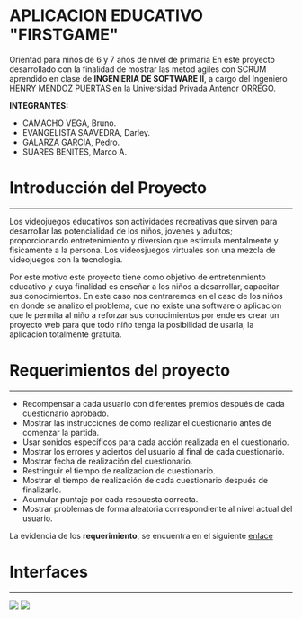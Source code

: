 # APLICACION EDUCATIVO "FIRSTGAME"
Orientad para niños de 6 y 7 años de nivel de primaria
En este proyecto desarrollado con la finalidad de  mostrar las metod ágiles con SCRUM aprendido en clase de **INGENIERIA DE SOFTWARE II**,
a cargo del Ingeniero HENRY MENDOZ PUERTAS en la Universidad Privada Antenor ORREGO.


**INTEGRANTES:**


+ CAMACHO VEGA, Bruno.
+ EVANGELISTA SAAVEDRA, Darley.
+ GALARZA GARCIA, Pedro.
+ SUARES BENITES, Marco A.

# Introducción del Proyecto
----------------------------------------------

Los videojuegos educativos son actividades recreativas que sirven para desarrollar las potencialidad de los niños, jovenes y adultos; proporcionando entretenimiento y diversion que estimula mentalmente y fisicamente a la persona. Los videosjuegos virtuales son una mezcla de videojuegos con la tecnologia.

Por este motivo este proyecto tiene como objetivo de entretenmiento educativo y cuya finalidad es enseñar a los niños a desarrollar, capacitar sus conocimientos. En este caso nos centraremos en el caso de los niños en donde se analizo el problema, que no existe una software o aplicacion que le permita al niño a reforzar sus conocimientos por ende es  crear un proyecto web para que todo niño tenga 
la posibilidad de usarla, la aplicacion totalmente gratuita.

# Requerimientos del proyecto
----------------------------------------------

+ Recompensar a cada usuario con diferentes premios después de cada cuestionario aprobado.
+ Mostrar las instrucciones de como realizar el cuestionario antes de comenzar la partida.
+ Usar sonidos específicos para cada acción realizada en el cuestionario.
+ Mostrar los errores y aciertos del usuario al final de cada cuestionario.
+ Mostrar fecha de realización del cuestionario.
+ Restringuir el tiempo de realizacion de cuestionario.
+ Mostrar el tiempo de realización de cada cuestionario después de finalizarlo.
+ Acumular puntaje por cada respuesta correcta.
+ Mostrar problemas de forma aleatoria correspondiente al nivel actual del usuario.

La evidencia de los **requerimiento**, se encuentra en el siguiente [enlace](https://trello.com/b/SitCRKMd/my-first-game)

# Interfaces
---------------------------------------------

<img src='https://rawgit.com/DarleySaavedra/GitEvans/master/frame.jpg' />


<img src='https://rawgit.com/DarleySaavedra/GitEvans/master/frame2.jpg' />

